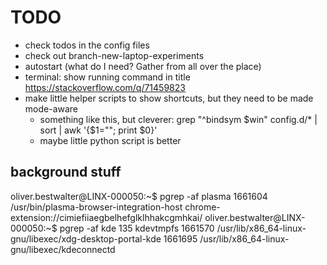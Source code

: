 # TODO

* check todos in the config files
* check out branch-new-laptop-experiments
* autostart (what do I need? Gather from all over the place)
* terminal: show running command in title https://stackoverflow.com/q/71459823
* make little helper scripts to show shortcuts, but they need to be made mode-aware
  * something like this, but cleverer: grep "^bindsym \$win" config.d/* | sort | awk '{$1=""; print $0}'
  * maybe little python script is better

## background stuff

oliver.bestwalter@LINX-000050:~$ pgrep -af plasma
1661604 /usr/bin/plasma-browser-integration-host chrome-extension://cimiefiiaegbelhefglklhhakcgmhkai/
oliver.bestwalter@LINX-000050:~$ pgrep -af kde
135 kdevtmpfs
1661570 /usr/lib/x86_64-linux-gnu/libexec/xdg-desktop-portal-kde
1661695 /usr/lib/x86_64-linux-gnu/libexec/kdeconnectd
